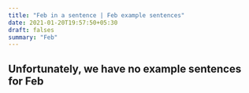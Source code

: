 ```yaml
---
title: "Feb in a sentence | Feb example sentences"
date: 2021-01-20T19:57:50+05:30
draft: falses
summary: "Feb"
---
```

## Unfortunately, we have no example sentences for Feb                 
